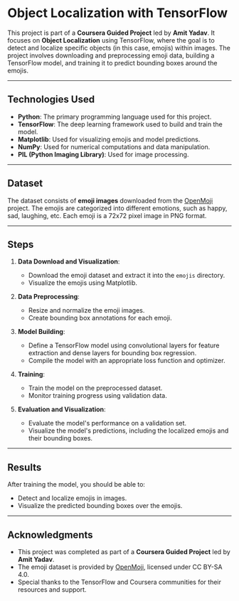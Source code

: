 # Object Localization with TensorFlow

This project is part of a **Coursera Guided Project** led by **Amit Yadav**. It focuses on **Object Localization** using TensorFlow, where the goal is to detect and localize specific objects (in this case, emojis) within images. The project involves downloading and preprocessing emoji data, building a TensorFlow model, and training it to predict bounding boxes around the emojis.

---

## Technologies Used

- **Python**: The primary programming language used for this project.
- **TensorFlow**: The deep learning framework used to build and train the model.
- **Matplotlib**: Used for visualizing emojis and model predictions.
- **NumPy**: Used for numerical computations and data manipulation.
- **PIL (Python Imaging Library)**: Used for image processing.

---

## Dataset

The dataset consists of **emoji images** downloaded from the [OpenMoji](https://openmoji.org/) project. The emojis are categorized into different emotions, such as happy, sad, laughing, etc. Each emoji is a 72x72 pixel image in PNG format.

---

## Steps

1. **Data Download and Visualization**:
   - Download the emoji dataset and extract it into the `emojis` directory.
   - Visualize the emojis using Matplotlib.

2. **Data Preprocessing**:
   - Resize and normalize the emoji images.
   - Create bounding box annotations for each emoji.

3. **Model Building**:
   - Define a TensorFlow model using convolutional layers for feature extraction and dense layers for bounding box regression.
   - Compile the model with an appropriate loss function and optimizer.

4. **Training**:
   - Train the model on the preprocessed dataset.
   - Monitor training progress using validation data.

5. **Evaluation and Visualization**:
   - Evaluate the model's performance on a validation set.
   - Visualize the model's predictions, including the localized emojis and their bounding boxes.

---

## Results

After training the model, you should be able to:
- Detect and localize emojis in images.
- Visualize the predicted bounding boxes over the emojis.

---

## Acknowledgments

- This project was completed as part of a **Coursera Guided Project** led by **Amit Yadav**.
- The emoji dataset is provided by [OpenMoji](https://openmoji.org/), licensed under CC BY-SA 4.0.
- Special thanks to the TensorFlow and Coursera communities for their resources and support.
